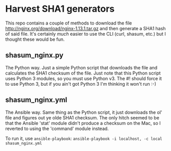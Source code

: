 # Harvest SHA1 generators

This repo contains a couple of methods to download the file http://nginx.org/download/nginx-1.13.1.tar.gz and then generate a SHA1 hash of said file. It's certainly *much* easier to use the CLI (curl, shasum, etc.) but I thought these would be fun.

## shasum_nginx.py

The Python way.  Just a simple Python script that downloads the file and calculates the SHA1 checksum of the file. Just note that this Python script uses Python 3 modules, so you must use Python v3. The #! should force it to use Python 3, but if you ain't got Python 3 I'm thinking it won't run :-)

## shasum_nginx.yml

The Ansible way. Same thing as the Python script, it just downloads the ol' file and figures out ye olde SHA1 checksum. The only hitch seemed to be that the Ansible 'stat' module didn't produce a checksum on the Mac, so I reverted to using the 'command' module instead.

To run it, use `ansible-playbook`: `ansible-playbook -i localhost, -c local shasum_nginx.yml`